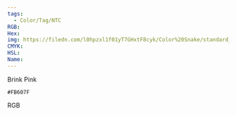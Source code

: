 ```yaml
---
tags:
  - Color/Tag/NTC
RGB:
Hex:
img: https://filedn.com/l0hpzxl1f01yT7GHxtF8cyk/Color%20Snake/standard_csv_to_svg/FB607F.svg
CMYK:
HSL:
Name:
---
```

Brink Pink
```palette
#FB607F
```
RGB
